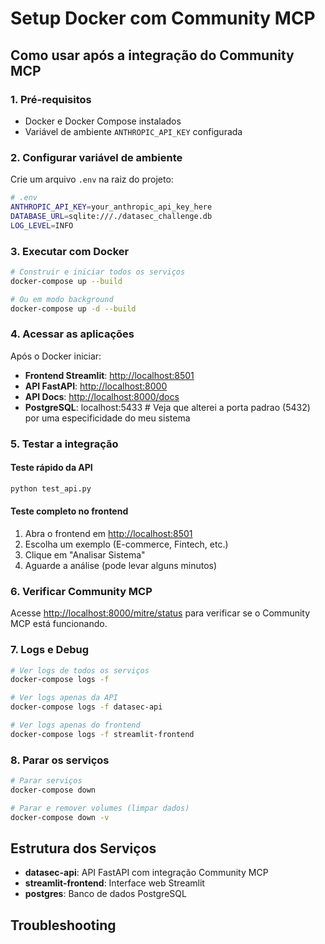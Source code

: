 # Setup Docker com Community MCP

## Como usar após a integração do Community MCP

### 1. Pré-requisitos

- Docker e Docker Compose instalados
- Variável de ambiente `ANTHROPIC_API_KEY` configurada

### 2. Configurar variável de ambiente

Crie um arquivo `.env` na raiz do projeto:

```bash
# .env
ANTHROPIC_API_KEY=your_anthropic_api_key_here
DATABASE_URL=sqlite:///./datasec_challenge.db
LOG_LEVEL=INFO
```

### 3. Executar com Docker

```bash
# Construir e iniciar todos os serviços
docker-compose up --build

# Ou em modo background
docker-compose up -d --build
```

### 4. Acessar as aplicações

Após o Docker iniciar:

- **Frontend Streamlit**: <http://localhost:8501>
- **API FastAPI**: <http://localhost:8000>
- **API Docs**: <http://localhost:8000/docs>
- **PostgreSQL**: localhost:5433 # Veja que alterei a porta padrao (5432) por uma especificidade do meu sistema

### 5. Testar a integração

#### Teste rápido da API

```bash
python test_api.py
```

#### Teste completo no frontend

1. Abra o frontend em <http://localhost:8501>
2. Escolha um exemplo (E-commerce, Fintech, etc.)
3. Clique em "Analisar Sistema"
4. Aguarde a análise (pode levar alguns minutos)

### 6. Verificar Community MCP

Acesse <http://localhost:8000/mitre/status> para verificar se o Community MCP está funcionando.

### 7. Logs e Debug

```bash
# Ver logs de todos os serviços
docker-compose logs -f

# Ver logs apenas da API
docker-compose logs -f datasec-api

# Ver logs apenas do frontend
docker-compose logs -f streamlit-frontend
```

### 8. Parar os serviços

```bash
# Parar serviços
docker-compose down

# Parar e remover volumes (limpar dados)
docker-compose down -v
```

## Estrutura dos Serviços

- **datasec-api**: API FastAPI com integração Community MCP
- **streamlit-frontend**: Interface web Streamlit
- **postgres**: Banco de dados PostgreSQL

## Troubleshooting

